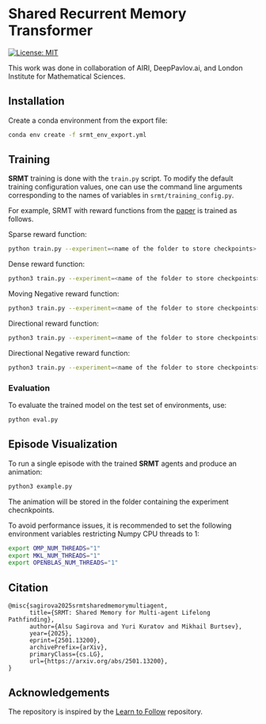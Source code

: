 # Shared Recurrent Memory Transformer

[![License: MIT](https://img.shields.io/badge/License-MIT-blue.svg)](https://github.com/Aloriosa/srmt/blob/main/LICENSE)

This work was done in collaboration of AIRI, DeepPavlov.ai, and London Institute for Mathematical Sciences.

## Installation

Create a conda environment from the export file:
```bash
conda env create -f srmt_env_export.yml
```
## Training

**SRMT** training is done with the `train.py` script.
To modify the default training configuration values, one can use the command line arguments corresponding to the names of variables in `srmt/training_config.py`. 

For example, SRMT with reward functions from the [paper](https://arxiv.org/abs/2501.13200) is trained as follows.

Sparse reward function:
```bash
python train.py --experiment=<name of the folder to store checkpoints> --attn_core=true --use_rnn=false --core_memory=true --const_reward=true --intrinsic_target_reward=0 --seed=<random seed>
```
Dense reward function:
```bash
python3 train.py --experiment=<name of the folder to store checkpoints> --attn_core=true --use_rnn=false --core_memory=true --const_reward=true --seed=<random seed>
```
Moving Negative reward function:
```bash
python3 train.py --experiment=<name of the folder to store checkpoints> --attn_core=true --use_rnn=false --core_memory=true --any_move_reward=true --seed=<random seed>
```
Directional reward function:
```bash
python3 train.py --experiment=<name of the folder to store checkpoints> --attn_core=true --use_rnn=false --core_memory=true --target_reward=true --positive_reward=true --intrinsic_target_reward=0.005 --seed=<random seed>
```
Directional Negative reward function:
```bash
python3 train.py --experiment=<name of the folder to store checkpoints> --attn_core=true --use_rnn=false --core_memory=true --target_reward=true --reversed_reward=true --seed=<random seed>
```


### Evaluation 
To evaluate the trained model on the test set of environments, use:
```bash
python eval.py
```

## Episode Visualization

To run a single episode with the trained **SRMT** agents and produce an animation:

```bash
python3 example.py
```

The animation will be stored in the folder containing the experiment checnkpoints.

To avoid performance issues, it is recommended to set the following environment variables restricting Numpy CPU threads to 1:

```bash
export OMP_NUM_THREADS="1" 
export MKL_NUM_THREADS="1" 
export OPENBLAS_NUM_THREADS="1"
```

## Citation

```
@misc{sagirova2025srmtsharedmemorymultiagent,
      title={SRMT: Shared Memory for Multi-agent Lifelong Pathfinding}, 
      author={Alsu Sagirova and Yuri Kuratov and Mikhail Burtsev},
      year={2025},
      eprint={2501.13200},
      archivePrefix={arXiv},
      primaryClass={cs.LG},
      url={https://arxiv.org/abs/2501.13200}, 
}
```

## Acknowledgements

The repository is inspired by the [Learn to Follow](https://github.com/AIRI-Institute/learn-to-follow) repository.

